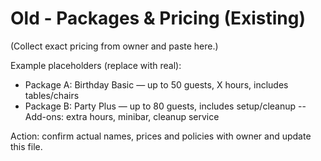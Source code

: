 # Old - Packages & Pricing (Existing)

(Collect exact pricing from owner and paste here.)

Example placeholders (replace with real):
- Package A: Birthday Basic — up to 50 guests, X hours, includes tables/chairs
- Package B: Party Plus — up to 80 guests, includes setup/cleanup
-- Add-ons: extra hours, minibar, cleanup service

Action: confirm actual names, prices and policies with owner and update this file.
